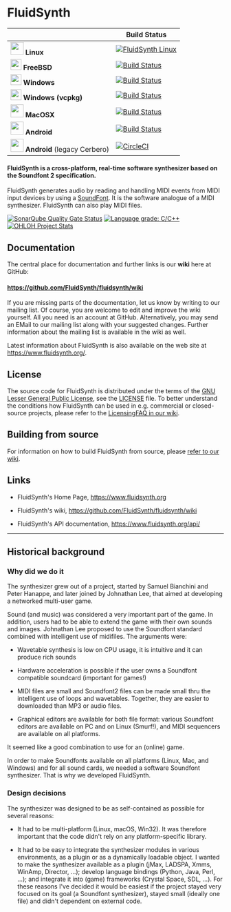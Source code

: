 # FluidSynth

| | Build Status |
|---|---|
| <img src="https://www.kernel.org/theme/images/logos/tux.png" height="30" alt=""> **Linux** | [![FluidSynth Linux](https://github.com/FluidSynth/fluidsynth/workflows/FluidSynth%20Linux/badge.svg)](https://github.com/FluidSynth/fluidsynth/actions?query=workflow%3A%22FluidSynth+Linux%22) |
| <img src="https://cdn.pling.com/img//hive/content-pre1/112422-1.png" height="25" alt=""> **FreeBSD** | [![Build Status](https://api.cirrus-ci.com/github/FluidSynth/fluidsynth.svg?branch=master)](https://cirrus-ci.com/github/FluidSynth/fluidsynth) |
| <img src="https://www.microsoft.com/windows/favicon.ico" height="25" alt=""> **Windows** | [![Build Status](https://dev.azure.com/tommbrt/tommbrt/_apis/build/status/FluidSynth.fluidsynth.Win?branchName=master)](https://dev.azure.com/tommbrt/tommbrt/_build/latest?definitionId=3&branchName=master) |
| <img src="https://www.microsoft.com/windows/favicon.ico" height="25" alt=""> **Windows (vcpkg)** | [![Build Status](https://dev.azure.com/tommbrt/tommbrt/_apis/build/status/FluidSynth.fluidsynth.vcpkg?branchName=master)](https://dev.azure.com/tommbrt/tommbrt/_build/latest?definitionId=6&branchName=master) |
| <img src="https://www.apple.com/favicon.ico" height="30" alt=""> **MacOSX** | [![Build Status](https://dev.azure.com/tommbrt/tommbrt/_apis/build/status/FluidSynth.fluidsynth.macOS?branchName=master)](https://dev.azure.com/tommbrt/tommbrt/_build/latest?definitionId=5&branchName=master) |
| <img src="https://www.android.com/favicon.ico" height="30" alt=""> **Android** | [![Build Status](https://dev.azure.com/tommbrt/tommbrt/_apis/build/status/FluidSynth.fluidsynth.Android?branchName=master)](https://dev.azure.com/tommbrt/tommbrt/_build/latest?definitionId=4&branchName=master) |
| <img src="https://www.android.com/favicon.ico" height="30" alt=""> **Android** (legacy Cerbero) | [![CircleCI](https://circleci.com/gh/FluidSynth/fluidsynth/tree/master.svg?style=shield)](https://circleci.com/gh/FluidSynth/fluidsynth) |



#### FluidSynth is a cross-platform, real-time software synthesizer based on the Soundfont 2 specification.

FluidSynth generates audio by reading and handling MIDI events from MIDI input devices by using a [SoundFont](https://github.com/FluidSynth/fluidsynth/wiki/SoundFont). It is the software analogue of a MIDI synthesizer. FluidSynth can also play MIDI files.

[![SonarQube Quality Gate Status](https://sonarcloud.io/api/project_badges/measure?project=FluidSynth_fluidsynth&metric=alert_status)](https://sonarcloud.io/dashboard?id=FluidSynth_fluidsynth) [![Language grade: C/C++](https://img.shields.io/lgtm/grade/cpp/g/FluidSynth/fluidsynth.svg?logo=lgtm&logoWidth=18)](https://lgtm.com/projects/g/FluidSynth/fluidsynth/context:cpp) [![OHLOH Project Stats](https://www.openhub.net/p/fluidsynth/widgets/project_thin_badge?format=gif)](https://www.openhub.net/p/fluidsynth)


## Documentation

The central place for documentation and further links is our **wiki** here at GitHub:

#### https://github.com/FluidSynth/fluidsynth/wiki

If you are missing parts of the documentation, let us know by writing to our mailing list.
Of course, you are welcome to edit and improve the wiki yourself. All you need is an account at GitHub. Alternatively, you may send an EMail to our mailing list along with your suggested changes. Further information about the mailing list is available in the wiki as well.

Latest information about FluidSynth is also available on the web site at https://www.fluidsynth.org/.

## License

The source code for FluidSynth is distributed under the terms of the [GNU Lesser General Public License](https://www.gnu.org/licenses/old-licenses/lgpl-2.1.html), see the [LICENSE](https://github.com/FluidSynth/fluidsynth/blob/master/LICENSE) file. To better understand the conditions how FluidSynth can be used in e.g. commercial or closed-source projects, please refer to the [LicensingFAQ in our wiki](https://github.com/FluidSynth/fluidsynth/wiki/LicensingFAQ).

## Building from source

For information on how to build FluidSynth from source, please [refer to our wiki](https://github.com/FluidSynth/fluidsynth/wiki/BuildingWithCMake).

## Links

- FluidSynth's Home Page, https://www.fluidsynth.org

- FluidSynth's wiki, https://github.com/FluidSynth/fluidsynth/wiki

- FluidSynth's API documentation, https://www.fluidsynth.org/api/

---

## Historical background

### Why did we do it

The synthesizer grew out of a project, started by Samuel Bianchini and
Peter Hanappe, and later joined by Johnathan Lee, that aimed at
developing a networked multi-user game.

Sound (and music) was considered a very important part of the game. In
addition, users had to be able to extend the game with their own
sounds and images. Johnathan Lee proposed to use the Soundfont
standard combined with intelligent use of midifiles. The arguments
were:

- Wavetable synthesis is low on CPU usage, it is intuitive and it can
  produce rich sounds

- Hardware acceleration is possible if the user owns a Soundfont
  compatible soundcard (important for games!)

- MIDI files are small and Soundfont2 files can be made small thru the
  intelligent use of loops and wavetables. Together, they are easier to
  downloaded than MP3 or audio files.

- Graphical editors are available for both file format: various
  Soundfont editors are available on PC and on Linux (Smurf!), and
  MIDI sequencers are available on all platforms.

It seemed like a good combination to use for an (online) game. 

In order to make Soundfonts available on all platforms (Linux, Mac,
and Windows) and for all sound cards, we needed a software Soundfont
synthesizer. That is why we developed FluidSynth.

### Design decisions

The synthesizer was designed to be as self-contained as possible for
several reasons:

- It had to be multi-platform (Linux, macOS, Win32). It was therefore
  important that the code didn't rely on any platform-specific
  library.

- It had to be easy to integrate the synthesizer modules in various
  environments, as a plugin or as a dynamically loadable object. I
  wanted to make the synthesizer available as a plugin (jMax, LADSPA,
  Xmms, WinAmp, Director, ...); develop language bindings (Python,
  Java, Perl, ...); and integrate it into (game) frameworks (Crystal
  Space, SDL, ...). For these reasons I've decided it would be easiest
  if the project stayed very focused on its goal (a Soundfont
  synthesizer), stayed small (ideally one file) and didn't dependent
  on external code.
